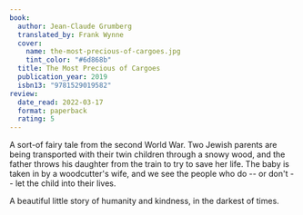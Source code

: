 ```yaml
---
book:
  author: Jean-Claude Grumberg
  translated_by: Frank Wynne
  cover:
    name: the-most-precious-of-cargoes.jpg
    tint_color: "#6d868b"
  title: The Most Precious of Cargoes
  publication_year: 2019
  isbn13: "9781529019582"
review:
  date_read: 2022-03-17
  format: paperback
  rating: 5
---
```


A sort-of fairy tale from the second World War.
Two Jewish parents are being transported with their twin children through a snowy wood, and the father throws his daughter from the train to try to save her life.
The baby is taken in by a woodcutter's wife, and we see the people who do -- or don't -- let the child into their lives.

A beautiful little story of humanity and kindness, in the darkest of times.
